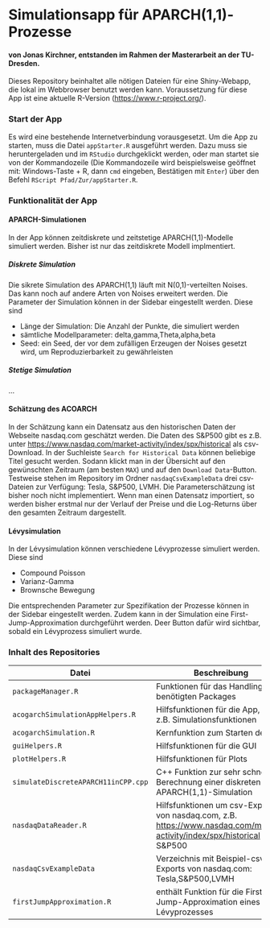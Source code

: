 # Simulationsapp für APARCH(1,1)-Prozesse
#### von Jonas Kirchner, entstanden im Rahmen der Masterarbeit an der TU-Dresden.
Dieses Repository beinhaltet alle nötigen Dateien für eine Shiny-Webapp, die lokal im Webbrowser benutzt werden kann.
Voraussetzung für diese App ist eine aktuelle R-Version (https://www.r-project.org/).

### Start der App
Es wird eine bestehende Internetverbindung vorausgesetzt. Um die App zu starten, muss die Datei `appStarter.R` ausgeführt werden. Dazu muss sie heruntergeladen und im `RStudio` durchgeklickt werden, oder man startet sie von der Kommandozeile (Die Kommandozeile wird beispielsweise geöffnet mit: Windows-Taste + R, dann `cmd` eingeben, Bestätigen mit `Enter`) über den Befehl `RScript Pfad/Zur/appStarter.R`.

### Funktionalität der App

#### APARCH-Simulationen
In der App können zeitdiskrete und zeitstetige APARCH(1,1)-Modelle simuliert werden. 
Bisher ist nur das zeitdiskrete Modell implmentiert. 
##### Diskrete Simulation
Die sikrete Simulation des APARCH(1,1) läuft mit N(0,1)-verteilten Noises. Das kann noch auf andere Arten von Noises erweitert werden. Die Parameter der Simulation können in der Sidebar eingestellt werden.
Diese sind
- Länge der Simulation: Die Anzahl der Punkte, die simuliert werden
- sämtliche Modellparameter: delta,gamma,Theta,alpha,beta
- Seed: ein Seed, der vor dem zufälligen Erzeugen der Noises gesetzt wird, um Reproduzierbarkeit zu gewährleisten
##### Stetige Simulation
...


#### Schätzung des ACOARCH
In der Schätzung kann ein Datensatz aus den historischen Daten der Webseite nasdaq.com geschätzt werden. Die Daten des S&P500 gibt es z.B. unter https://www.nasdaq.com/market-activity/index/spx/historical als csv-Download. In der Suchleiste `Search for Historical Data` können beliebige Titel gesucht werden. Sodann klickt man in der Übersicht auf den gewünschten Zeitraum (am besten `MAX`) und auf den `Download Data`-Button. Testweise stehen im Repository im Ordner `nasdaqCsvExampleData` drei csv-Dateien zur Verfügung: Tesla, S&P500, LVMH. 
Die Parameterschätzung ist bisher noch nicht implementiert. Wenn man einen Datensatz importiert, so werden bisher erstmal nur der Verlauf der Preise und die Log-Returns über den gesamten Zeitraum dargestellt. 


#### Lévysimulation
In der Lévysimulation können verschiedene Lévyprozesse simuliert werden. Diese sind
- Compound Poisson
- Varianz-Gamma
- Brownsche Bewegung

Die entsprechenden Parameter zur Spezifikation der Prozesse können in der Sidebar eingestellt werden.
Zudem kann in der Simulation eine First-Jump-Approximation durchgeführt werden. Deer Button dafür wird sichtbar, sobald ein Lévyprozess simuliert wurde.



### Inhalt des Repositories
| Datei | Beschreibung |
| ------ | ------ |
| `packageManager.R` | Funktionen für das Handling der benötigten Packages |
| `acogarchSimulationAppHelpers.R` | Hilfsfunktionen für die App, wie z.B. Simulationsfunktionen |
| `acogarchSimulation.R` | Kernfunktion zum Starten der App |
| `guiHelpers.R` |Hilfsfunktionen für die GUI |
| `plotHelpers.R` | Hilfsfunktionen für Plots |
| `simulateDiscreteAPARCH11inCPP.cpp` | C++ Funktion zur sehr schnellen Berechnung einer diskreten APARCH(1,1)-Simulation |
| `nasdaqDataReader.R` | Hilfsfunktionen um csv-Export von nasdaq.com, z.B. https://www.nasdaq.com/market-activity/index/spx/historical für S&P500 |
| `nasdaqCsvExampleData` | Verzeichnis mit Beispiel-csv-Exports von nasdaq.com: Tesla,S&P500,LVMH |
| `firstJumpApproximation.R` | enthält Funktion für die First-Jump-Approximation eines Lévyprozesses |
